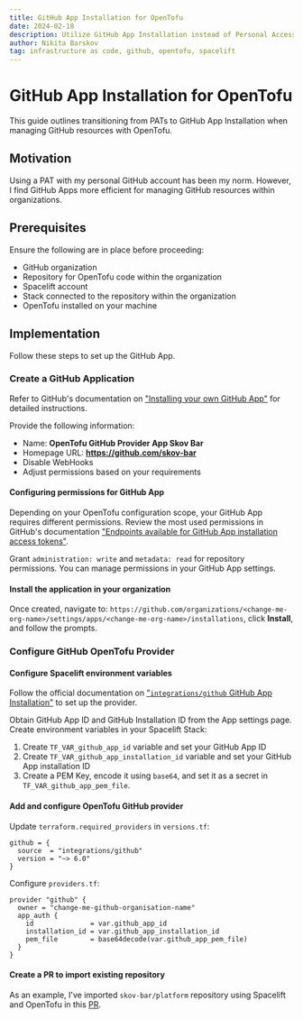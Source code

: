 ```yaml
---
title: GitHub App Installation for OpenTofu
date: 2024-02-18
description: Utilize GitHub App Installation instead of Personal Access Tokens (PATs)
author: Nikita Barskov
tag: infrastructure as code, github, opentofu, spacelift
---
```


# GitHub App Installation for OpenTofu

This guide outlines transitioning from PATs to GitHub App Installation when
managing GitHub resources with OpenTofu.

## Motivation

Using a PAT with my personal GitHub account has been my norm. However, I find
GitHub Apps more efficient for managing GitHub resources within organizations.

## Prerequisites

Ensure the following are in place before proceeding:

- GitHub organization
- Repository for OpenTofu code within the organization
- Spacelift account
- Stack connected to the repository within the organization
- OpenTofu installed on your machine

## Implementation

Follow these steps to set up the GitHub App.

### Create a GitHub Application

Refer to GitHub's documentation on ["Installing your own GitHub App"][gh-docs-install-gh-app]
for detailed instructions.

[gh-docs-install-gh-app]: https://docs.github.com/en/apps/using-github-apps/installing-your-own-github-app

Provide the following information:
- Name: **OpenTofu GitHub Provider App Skov Bar**
- Homepage URL: **https://github.com/skov-bar**
- Disable WebHooks
- Adjust permissions based on your requirements

#### Configuring permissions for GitHub App

Depending on your OpenTofu configuration scope, your GitHub App requires
different permissions. Review the most used permissions in GitHub's documentation
["Endpoints available for GitHub App installation access tokens"][gh-docs-gh-app-endpoints].

[gh-docs-gh-app-endpoints]: https://docs.github.com/en/rest/authentication/endpoints-available-for-github-app-installation-access-tokens?apiVersion=2022-11-28

Grant `administration: write` and `metadata: read` for repository permissions.
You can manage permissions in your GitHub App settings.

#### Install the application in your organization

Once created, navigate to:
`https://github.com/organizations/<change-me-org-name>/settings/apps/<change-me-org-name>/installations`,
click **Install**, and follow the prompts.

### Configure GitHub OpenTofu Provider

#### Configure Spacelift environment variables

Follow the official documentation on
["`integrations/github` GitHub App Installation"][tf-docs-gh-app-installation]
to set up the provider.

[tf-docs-gh-app-installation]: https://registry.terraform.io/providers/integrations/github/latest/docs#github-app-installation

Obtain GitHub App ID and GitHub Installation ID from the App settings page.
Create environment variables in your Spacelift Stack:

1. Create `TF_VAR_github_app_id` variable and set your GitHub App ID
2. Create `TF_VAR_github_app_installation_id` variable and set your GitHub App
   installation ID
3. Create a PEM Key, encode it using `base64`, and set it as a secret in
   `TF_VAR_github_app_pem_file`.

#### Add and configure OpenTofu GitHub provider

Update `terraform.required_providers` in `versions.tf`:

```hcl
github = {
  source  = "integrations/github"
  version = "~> 6.0"
}
```

Configure `providers.tf`:

```hcl
provider "github" {
  owner = "change-me-github-organisation-name"
  app_auth {
    id              = var.github_app_id
    installation_id = var.github_app_installation_id
    pem_file        = base64decode(var.github_app_pem_file)
  }
}
```

#### Create a PR to import existing repository

As an example, I've imported `skov-bar/platform` repository using Spacelift and
OpenTofu in this [PR][example-pr].

[example-pr]: https://github.com/skov-bar/platform/pull/1
